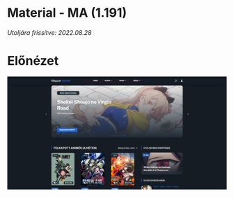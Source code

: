 # Material - MA (1.191)
###### Utoljára frissítve: 2022.08.28
# Előnézet
![Preview](https://github.com/davdi1337/materialblue-ma/blob/master/images/preview.jpg)
